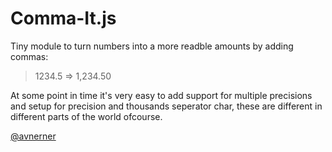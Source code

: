 Comma-It.js
===========

Tiny module to turn numbers into a more readble amounts by adding commas:
> 1234.5  => 1,234.50


At some point in time it's very easy to add support for multiple precisions and setup for precision and thousands seperator char, these are different in different parts of the world ofcourse.

[@avnerner](https://www.twitter.com/avnerner "@avnerner")


